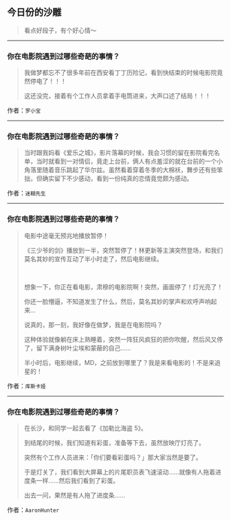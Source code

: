 ## 今日份的沙雕

> 看点好段子，有个好心情～


 
---

### 你在电影院遇到过哪些奇葩的事情？

> 我做梦都忘不了很多年前在西安看丁丁历险记，看到快结束的时候电影院竟然停电了！！！
> 
> 这还没完，接着有个工作人员拿着手电筒进来，大声口述了结局！！！


作者：`罗小宝`

---

### 你在电影院遇到过哪些奇葩的事情？

> 当时跟我妈看《爱乐之城》，影片落幕的时候，我会习惯的留在影院看完名单，当时就看到一对情侣，竟走上台前，俩人有点羞涩的就在台前的一个小角落里随着音乐跳起了华尔兹。虽然看着穿着冬季的大棉袄，舞步还有些笨拙，但确实留下不少感动，看到一份纯真的恋情竟觉颇为感动。


作者：`迷糊先生`

---

### 你在电影院遇到过哪些奇葩的事情？

> 电影中途毫无预兆地播放暂停！
> 
> 《三少爷的剑》播放到一半，突然暂停了！林更新等主演突然登场，和我们莫名其妙的宣传互动了半小时走了，然后电影继续。
> 
>  
> 
> 想象一下，你正在看电影，肃穆的电影院啊！突然，画面停了！灯光亮了！
> 
> 你还一脸懵逼，不知道发生了什么，然后，莫名其妙的掌声和欢呼声响起来...
> 
> 说真的，那一刻，我好像在做梦，我是在电影院吗？
> 
> 这种体验就像躺在床上熟睡着，突然一阵狂风疯狂的把你吹醒，然后风又停了，留下满身树叶尘埃和蒙蔽的自己……
> 
> 半小时后，电影继续，MD，之前放到哪里了？我是来看电影的！不是来追星的！


作者：`库斯卡娅`

---

### 你在电影院遇到过哪些奇葩的事情？

> 在长沙，和同学一起去看了《加勒比海盗 5》。
> 
> 到结尾的时候，我们知道有彩蛋，准备等下去，虽然放映厅灯亮了。
> 
> 突然有个工作人员进来：「你们要看彩蛋吗？」那大家当然是要了。
> 
> 于是灯关了，我们看到大屏幕上的片尾职员表飞速滚动……就像有人拖着进度条一样……然后我们看到了彩蛋。
> 
> 出去一问，果然是有人拖了进度条……


作者：`AaronHunter`